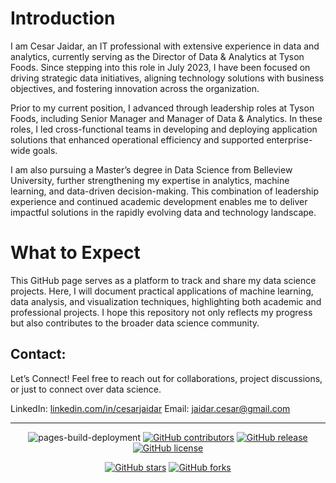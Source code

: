 # Introduction

I am Cesar Jaidar, an IT professional with extensive experience in data and analytics, currently serving as the Director of Data & Analytics at Tyson Foods. Since stepping into this role in July 2023, I have been focused on driving strategic data initiatives, aligning technology solutions with business objectives, and fostering innovation across the organization.

Prior to my current position, I advanced through leadership roles at Tyson Foods, including Senior Manager and Manager of Data & Analytics. In these roles, I led cross-functional teams in developing and deploying application solutions that enhanced operational efficiency and supported enterprise-wide goals.

I am also pursuing a Master’s degree in Data Science from Belleview University, further strengthening my expertise in analytics, machine learning, and data-driven decision-making. This combination of leadership experience and continued academic development enables me to deliver impactful solutions in the rapidly evolving data and technology landscape.

# What to Expect

This GitHub page serves as a platform to track and share my data science projects. Here, I will document practical applications of machine learning, data analysis, and visualization techniques, highlighting both academic and professional projects. I hope this repository not only reflects my progress but also contributes to the broader data science community.


## Contact:

Let’s Connect!
Feel free to reach out for collaborations, project discussions, or just to connect over data science.

LinkedIn: [linkedin.com/in/cesarjaidar](https://www.linkedin.com/in/cesar-jaidar-808776104/)
Email: jaidar.cesar@gmail.com

---
<div align="center">
    
![pages-build-deployment](https://github.com/academicpages/academicpages.github.io/actions/workflows/pages/pages-build-deployment/badge.svg)
[![GitHub contributors](https://img.shields.io/github/contributors/academicpages/academicpages.github.io.svg)](https://github.com/academicpages/academicpages.github.io/graphs/contributors)
[![GitHub release](https://img.shields.io/github/v/release/academicpages/academicpages.github.io)](https://github.com/academicpages/academicpages.github.io/releases/latest)
[![GitHub license](https://img.shields.io/github/license/academicpages/academicpages.github.io?color=blue)](https://github.com/academicpages/academicpages.github.io/blob/master/LICENSE)

[![GitHub stars](https://img.shields.io/github/stars/academicpages/academicpages.github.io)](https://github.com/academicpages/academicpages.github.io)
[![GitHub forks](https://img.shields.io/github/forks/academicpages/academicpages.github.io)](https://github.com/academicpages/academicpages.github.io/fork)
</div>

